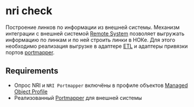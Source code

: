 # nri check

Построение линков по информации из внешней системы. 
Механизм интеграции с внешней системой [Remote System](../concepts/remote-system/index.md) позволяет выгружать информацию по линкам и по ней строить линки в НОКе. 
Для этого необходимо реализация выгрузке в адаптере [ETL](../../../../dev/etl/index.md) и адаптеры привязки портов [portmapper](../../../../dev/etl/index.md#Portmapper).

## Requirements

* Опрос NRI и `NRI Portmapper` включёны в профиле объектов [Managed Object Profile](../concepts/managed-object-profile/index.md#Box(Полный_опрос))
* Реализованный [Portmapper](../../../../dev/etl/index.md#Portmapper) для внешней системы